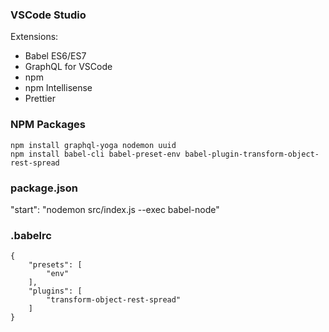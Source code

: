 ### VSCode Studio
Extensions: 
- Babel ES6/ES7
- GraphQL for VSCode
- npm
- npm Intellisense
- Prettier 

### NPM Packages
```
npm install graphql-yoga nodemon uuid 
npm install babel-cli babel-preset-env babel-plugin-transform-object-rest-spread 
```

### package.json 

"start": "nodemon src/index.js --exec babel-node"

### .babelrc
```
{
    "presets": [
        "env"
    ],
    "plugins": [
        "transform-object-rest-spread"
    ]
}
```
